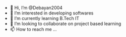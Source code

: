 - 👋 Hi, I’m @Debayan2004
- 👀 I’m interested in developing softwares
- 🌱 I’m currently learning B.Tech IT
- 💞️ I’m looking to collaborate on project based learning 
- 📫 How to reach me ...

<!---
Debayan2004/Debayan2004 is a ✨ special ✨ repository because its `README.md` (this file) appears on your GitHub profile.
You can click the Preview link to take a look at your changes.
--->
